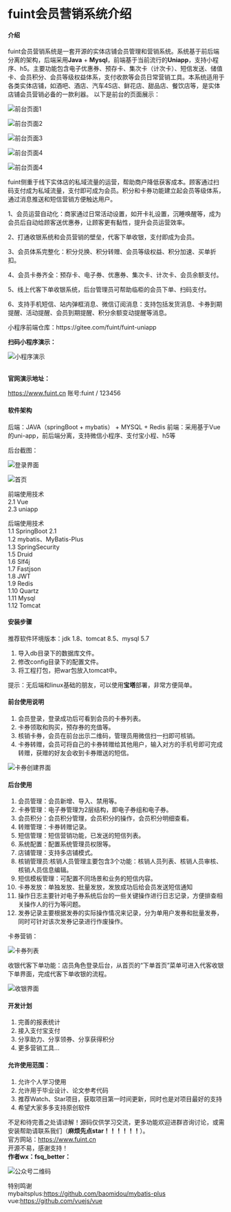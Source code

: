 # fuint会员营销系统介绍

#### 介绍
fuint会员营销系统是一套开源的实体店铺会员管理和营销系统。系统基于前后端分离的架构，后端采用<b>Java</b> + <b>Mysql</b>，前端基于当前流行的<b>Uniapp</b>，支持小程序、h5。主要功能包含电子优惠券、预存卡、集次卡（计次卡）、短信发送、储值卡、会员积分、会员等级权益体系，支付收款等会员日常营销工具。本系统适用于各类实体店铺，如酒吧、酒店、汽车4S店、鲜花店、甜品店、餐饮店等，是实体店铺会员营销必备的一款利器。
以下是前台的页面展示：
<p><img src="https://fuint-cn.oss-cn-shenzhen.aliyuncs.com/screenshots/g1.png?v=1" alt="前台页面1"></p>
<p><img src="https://fuint-cn.oss-cn-shenzhen.aliyuncs.com/screenshots/g2.png?v=1" alt="前台页面2"></p>
<p><img src="https://fuint-cn.oss-cn-shenzhen.aliyuncs.com/screenshots/g3.png?v=1" alt="前台页面3"></p>
<p><img src="https://fuint-cn.oss-cn-shenzhen.aliyuncs.com/screenshots/g4.png?v=1" alt="前台页面4"></p>
<p><img src="https://fuint-cn.oss-cn-shenzhen.aliyuncs.com/screenshots/g5.png?v=1" alt="前台页面4"></p>

fuint侧重于线下实体店的私域流量的运营，帮助商户降低获客成本。顾客通过扫码支付成为私域流量，支付即可成为会员。积分和卡券功能建立起会员等级体系，通过消息推送和短信营销方便触达用户。
<p>1、会员运营自动化：商家通过日常活动设置，如开卡礼设置，沉睡唤醒等，成为会员后自动给顾客送优惠券，让顾客更有黏性，提升会员运营效率。</p>
<p>2、打通收银系统和会员营销的壁垒，代客下单收银，支付即成为会员。</p>
<p>3、会员体系完整化：积分兑换、积分转赠、会员等级权益、积分加速、买单折扣。</p>
<p>4、会员卡券齐全：预存卡、电子券、优惠券、集次卡、计次卡、会员余额支付。</p>
<p>5、线上代客下单收银系统，后台管理员可帮助临柜的会员下单、扫码支付。</p>
<p>6、支持手机短信、站内弹框消息、微信订阅消息：支持包括发货消息、卡券到期提醒、活动提醒、会员到期提醒、积分余额变动提醒等消息。</p>
<p>小程序前端仓库：https://gitee.com/fuint/fuint-uniapp</p>
<b>扫码小程序演示：</b><br>
<p><img src="https://fuint-cn.oss-cn-shenzhen.aliyuncs.com/screenshots/miniapp.png" alt="小程序演示"></p>
<br>
<b>官网演示地址：</b><br>
<p>
   <a target="_blank" href="https://www.fuint.cn">https://www.fuint.cn</a>
   账号:fuint / 123456
</p>

#### 软件架构
后端：JAVA（springBoot + mybatis） + MYSQL + Redis
前端：采用基于Vue的uni-app，前后端分离，支持微信小程序、支付宝小程、h5等
<p>后台截图：</p>
<p><img src="https://fuint-cn.oss-cn-shenzhen.aliyuncs.com/screenshots/login.png" alt="登录界面"></p>
<p><img src="https://fuint-cn.oss-cn-shenzhen.aliyuncs.com/screenshots/homeV2.png" alt="首页"></p>

前端使用技术<br>
2.1 Vue<br>
2.3 uniapp

后端使用技术<br>
1.1 SpringBoot 2.1<br>
1.2 mybatis、MyBatis-Plus<br>
1.3 SpringSecurity<br>
1.5 Druid<br>
1.6 Slf4j<br>
1.7 Fastjson<br>
1.8 JWT<br>
1.9 Redis<br>
1.10 Quartz<br>
1.11 Mysql<br>
1.12 Tomcat


#### 安装步骤
推荐软件环境版本：jdk 1.8、tomcat 8.5、mysql 5.7
1.  导入db目录下的数据库文件。
2.  修改config目录下的配置文件。
3.  将工程打包，把war包放入tomcat中。
<p>提示：无后端和linux基础的朋友，可以使用<b>宝塔</b>部署，非常方便简单。</p>


#### 前台使用说明

1.  会员登录，登录成功后可看到会员的卡券列表。
2.  卡券领取和购买，预存券的充值等。
3.  核销卡券，会员在前台出示二维码，管理员用微信扫一扫即可核销。
4.  卡券转赠，会员可将自己的卡券转赠给其他用户，输入对方的手机号即可完成转赠，获赠的好友会收到卡券赠送的短信。

<p><img src="https://fuint-cn.oss-cn-shenzhen.aliyuncs.com/screenshots/create.png" alt="卡券创建界面"></p>

#### 后台使用
1.  会员管理：会员新增、导入、禁用等。
2.  卡券管理：电子券管理为2层结构，即电子券组和电子券。
3.  会员积分：会员积分管理，会员积分的操作，会员积分明细查看。
4.  转赠管理：卡券转赠记录。
5.  短信管理：短信营销功能，已发送的短信列表。
6.  系统配置：配置系统管理员权限等。
7.  店铺管理：支持多店铺模式。
8.  核销管理员:核销人员管理主要包含3个功能：核销人员列表、核销人员审核、核销人员信息编辑。
9.  短信模板管理：可配置不同场景和业务的短信内容。
10. 卡券发放：单独发放、批量发放，发放成功后给会员发送短信通知
11. 操作日志主要针对电子券系统后台的一些关键操作进行日志记录，方便排查相关操作人的行为等问题。
12. 发券记录主要根据发券的实际操作情况来记录，分为单用户发券和批量发券，同时可针对该次发券记录进行作废操作。
<p>卡券营销：</p>
<p><img src="https://fuint-cn.oss-cn-shenzhen.aliyuncs.com/screenshots/coupon-list.png" alt="卡券列表"></p>

<p>收银代客下单功能：店员角色登录后台，从首页的“下单首页”菜单可进入代客收银下单界面，完成代客下单收银的流程。</p>
<p><img src="https://fuint-cn.oss-cn-shenzhen.aliyuncs.com/screenshots/cashier.png" alt="收银界面"></p>

#### 开发计划
1.  完善的报表统计
2.  接入支付宝支付
3.  分享助力、分享领券、分享获得积分
4.  更多营销工具...


#### 允许使用范围：
1.  允许个人学习使用
2.  允许用于毕业设计、论文参考代码
3.  推荐Watch、Star项目，获取项目第一时间更新，同时也是对项目最好的支持
4.  希望大家多多支持原创软件

不足和待完善之处请谅解！源码仅供学习交流，更多功能欢迎进群咨询讨论，或需安装帮助请联系我们（<b>麻烦先点star！！！！！！</b>）。<br>
官方网站：https://www.fuint.cn <br>
开源不易，感谢支持！<br>
<b>作者wx：fsq_better：</b><br>
<p><img src="https://fuint-cn.oss-cn-shenzhen.aliyuncs.com/screenshots/qr.png" alt="公众号二维码"></p>


特别鸣谢<br>
mybaitsplus:https://github.com/baomidou/mybatis-plus<br>
vue:https://github.com/vuejs/vue
